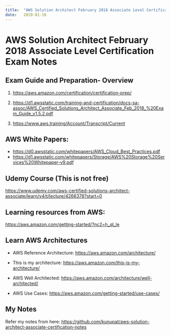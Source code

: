 ```yaml
---
title:  "AWS Solution Architect February 2018 Associate Level Certification Exam Notes"
date:   2019-01-16
---
```


# AWS Solution Architect February 2018 Associate Level Certification Exam Notes

## Exam Guide and Preparation- Overview
1.	https://aws.amazon.com/certification/certification-prep/

2.  https://d1.awsstatic.com/training-and-certification/docs-sa-assoc/AWS_Certified_Solutions_Architect_Associate_Feb_2018_%20Exam_Guide_v1.5.2.pdf

3.	https://www.aws.training/Account/Transcript/Current

## AWS White Papers:
- https://d0.awsstatic.com/whitepapers/AWS_Cloud_Best_Practices.pdf
- https://d1.awsstatic.com/whitepapers/Storage/AWS%20Storage%20Services%20Whitepaper-v9.pdf

## Udemy Course (This is not free)
https://www.udemy.com/aws-certified-solutions-architect-associate/learn/v4/t/lecture/4266378?start=0

## Learning resources from AWS:
https://aws.amazon.com/getting-started/?nc2=h_ql_le

## Learn AWS Architectures
- AWS Reference Architecture:
https://aws.amazon.com/architecture/

- This is my architecture:
https://aws.amazon.com/this-is-my-architecture/

- AWS Well Architected:
https://aws.amazon.com/architecture/well-architected/

- AWS Use Cases:
https://aws.amazon.com/getting-started/use-cases/

## My Notes
Refer my notes from here: https://github.com/kunupat/aws-solution-architect-associate-certification-notes
